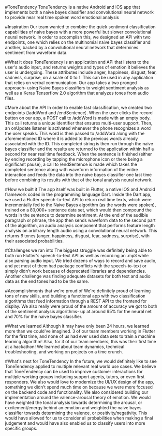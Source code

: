#ToneTendency
ToneTendency is a native Android and IOS app that implements both a naive bayes classifier and convolutional neural network to provide near real time spoken word emotional analysis

#Inspiration
Our team wanted to combine the quick sentiment classification capabilities of naive bayes with a more powerful but slower convolutional neural network. In order to accomplish this, we designed an API with two endpoints, one which relies on the multinomial naive bayes classifier and another, backed by a convolutional neural network that determines sentiment from waveform data.

#What it does
ToneTendency is an application and API that listens to the user's audio input, and returns weights and types of emotion it believes the user is undergoing. These attributes include anger, happiness, disgust, fear, sadness, surprise, on a scale of 0 to 1. This can be used in any application that relies on verbal communication. Our app takes a two pronged approach- using Naive Bayes classifiers to weight sentiment analysis as well as a Keras Tensorflow 2.0 algorithm that analyzes tones from audio files.

#More about the API
In order to enable fast classification, we created two endpoints (/addWord and /endSentence). When the user clicks the record button on our app, a POST call to /addWord is made with an empty body. This call returns a unique identifier that ensures multi-user support. Then, an onUpdate listener is activated whenever the phone recognizes a word the user speaks. This word is then passed to /addWord along with the aforementioned ID where it is added to the previous words already associated with the ID. This completed string is then run through the naive bayes classifier and the results are returned to the application within half a second for near real time feedback. When the sentence is finished (either by ending recording by tapping the microphone icon or there being a significant pause), a call to /endSentence is made which takes the completed sentence along with waveform information of the entire interaction and feeds the data into the naive bayes classifier one last time before combining its results with that of the tonal analysis neural network.

#How we built it
The app itself was built in Flutter, a native IOS and Android framework coded in the programming language Dart. Inside the Dart app, we used a Flutter speech-to-text API to return real time texts, which were incrementally fed to the Naive Bayes algorithm (as the words were spoken), trained on a 80,000+ sentence data set, which would then compound the words in the sentence to determine sentiment. At the end of the audible paragraph or phrase, the app then sends waveform data to the second part of the algorithm, an audio analysis component that performs feature length analysis on arbitrary length audio using a convolutional neural network. This returns 6 tones (anger, happiness, disgust, fear, sadness, surprise), with their associated probabilities.

#Challenges we ran into
The biggest struggle was definitely being able to both run Flutter's speech-to-text API as well as recording an .mp3 while also parsing audio input. We tried dozens of ways to record and save audio, and yet most of them had package conflicts with the speech-to-text or simply didn't work because of deprecated libraries and dependencies. Another challenge was finding adequate datasets for both text and audio data as the end tones had to be the same.

#Accomplishments that we're proud of
We're definitely proud of learning tons of new skills, and building a functional app with two classification algorithms that feed information through a REST API to the frontend for display. We also really were proud of the amount of accuracy we got to both of the sentiment analysis algorithms- up at around 65% for the neural net and 70% for the naive bayes classifier.

#What we learned
Although it may have only been 24 hours, we learned more than we could've imagined. 3 of our team members working in Flutter for the first time, and none of us had ever used data sets to train a machine learning algorithm! Also, for 3 of our team members, this was their first time at a hackathon! We learned about team dynamics, technical troubleshooting, and working on projects on a time crunch.

#What's next for ToneTendency
In the future, we would definitely like to see ToneTendency applied to multiple relevant real world use cases. We believe that ToneTendency can be used to improve customer interactions for multiple working groups including support agents, tutors, or even first responders. We also would love to modernize the UI/UX design of the app, something we didn't spend much time on because we were more focused on the backend code and functionality. We also considered building our implementation around the valence-arousal theory of emotion. We would have weighted the tonal analysis towards determining the arousal, or excitement/energy behind an emotion and weighted the naive bayes classifier towards determining the valence, or positivity/negativity. This would have allowed for us to consider all probabilities when making a final judgement and would have also enabled us to classify users into more specific groups.
